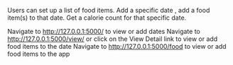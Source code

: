 Users can set up a list of food items.
Add a specific date , add a food item(s) to that date.
Get a calorie count for that specific date.



Navigate to http://127.0.0.1:5000/ to view or add dates
Navigate to http://127.0.0.1:5000/view/<date> or click on the View Detail link to view or add food items to the date
Navigate to http://127.0.0.1:5000/food to view or add food items to the app 


